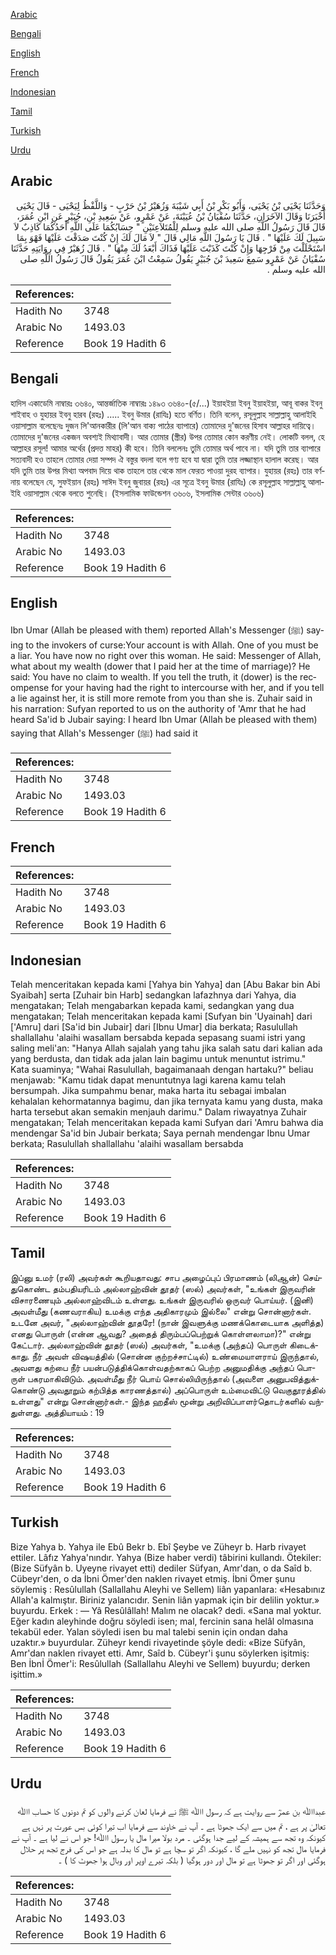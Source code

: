 [Arabic](#arabic)

[Bengali](#bengali)

[English](#english)

[French](#french)

[Indonesian](#indonesian)

[Tamil](#tamil)

[Turkish](#turkish)

[Urdu](#urdu)

## Arabic


<div dir="rtl" lang="ar" style={{fontSize:'larger',backgroundColor:'#f8f9fa',padding:20}}>
وَحَدَّثَنَا يَحْيَى بْنُ يَحْيَى، وَأَبُو بَكْرِ بْنُ أَبِي شَيْبَةَ وَزُهَيْرُ بْنُ حَرْبٍ - وَاللَّفْظُ لِيَحْيَى - قَالَ يَحْيَى أَخْبَرَنَا وَقَالَ الآخَرَانِ، حَدَّثَنَا سُفْيَانُ بْنُ عُيَيْنَةَ، عَنْ عَمْرٍو، عَنْ سَعِيدِ بْنِ، جُبَيْرٍ عَنِ ابْنِ عُمَرَ، قَالَ قَالَ رَسُولُ اللَّهِ صلى الله عليه وسلم لِلْمُتَلاَعِنَيْنِ ‏"‏ حِسَابُكُمَا عَلَى اللَّهِ أَحَدُكُمَا كَاذِبٌ لاَ سَبِيلَ لَكَ عَلَيْهَا ‏"‏ ‏.‏ قَالَ يَا رَسُولَ اللَّهِ مَالِي قَالَ ‏"‏ لاَ مَالَ لَكَ إِنْ كُنْتَ صَدَقْتَ عَلَيْهَا فَهْوَ بِمَا اسْتَحْلَلْتَ مِنْ فَرْجِهَا وَإِنْ كُنْتَ كَذَبْتَ عَلَيْهَا فَذَاكَ أَبْعَدُ لَكَ مِنْهَا ‏"‏ ‏.‏ قَالَ زُهَيْرٌ فِي رِوَايَتِهِ حَدَّثَنَا سُفْيَانُ عَنْ عَمْرٍو سَمِعَ سَعِيدَ بْنَ جُبَيْرٍ يَقُولُ سَمِعْتُ ابْنَ عُمَرَ يَقُولُ قَالَ رَسُولُ اللَّهِ صلى الله عليه وسلم ‏.‏
</div>
<div style={{backgroundColor:'#f8f9fa',padding:20, marginBottom: 10}}><table> <thead> <tr> <th>References:</th> <th></th> </tr> </thead> <tbody><tr><td>Hadith No</td><td>3748</td></tr><tr><td>Arabic No</td><td>1493.03</td></tr><tr><td>Reference</td><td>Book 19 Hadith 6</td></tr></tbody></table></div>

## Bengali


<div dir="ltr" lang="bn" style={{fontSize:'larger',backgroundColor:'#f8f9fa',padding:20}}>
হাদিস একাডেমি নাম্বারঃ ৩৬৪০, আন্তর্জাতিক নাম্বারঃ ১৪৯৩ ৩৬৪০-(৫/...) ইয়াহইয়া ইবনু ইয়াহইয়া, আবূ বাকর ইবনু শাইবাহ ও যুহায়র ইবনু হারব (রহঃ) ..... ইবনু উমার (রাযিঃ) হতে বর্ণিত। তিনি বলেন, রসূলুল্লাহ সাল্লাল্লাহু আলাইহি ওয়াসাল্লাম বলেছেনঃ দুজন লি'আনকারীর (লি'আন বাক্য পাঠের ব্যাপারে) তোমাদের দু'জনের হিসাব আল্লাহর দায়িত্বে। তোমাদের দু'জনের একজন অবশ্যই মিথ্যাবাদী। আর তোমার (স্ত্রীর) উপর তোমার কোন করণীয় নেই। লোকটি বলল, হে আল্লাহর রসূল! আমার অর্থের (প্রদত্ত মাহর) কী হবে। তিনি বললেনঃ তুমি তোমার অর্থ পাবে না। যদি তুমি তার ব্যাপারে সত্যবাদী হও তাহলে তোমার দেয়া সম্পদ ঐ বস্তুর বদলা বলে গণ্য হবে যা দ্বারা তুমি তার লজ্জাস্থান হালাল করেছ। আর যদি তুমি তার উপর মিথ্যা অপবাদ দিয়ে থাক তাহলে তার থেকে মাল ফেরত পাওয়া দুরহ ব্যাপার। যুহায়র (রহঃ) তার বর্ণনায় বলেছেন যে, সুফইয়ান (রহঃ) সাঈদ ইবনু জুবায়র (রহঃ) এর সূত্রে ইবনু উমার (রাযিঃ) কে রসূলুল্লাহ সাল্লাল্লাহু আলাইহি ওয়াসাল্লাম থেকে বলতে শুনেছি। (ইসলামিক ফাউন্ডেশন ৩৬০৬, ইসলামিক সেন্টার ৩৬০৬)
</div>
<div style={{backgroundColor:'#f8f9fa',padding:20, marginBottom: 10}}><table> <thead> <tr> <th>References:</th> <th></th> </tr> </thead> <tbody><tr><td>Hadith No</td><td>3748</td></tr><tr><td>Arabic No</td><td>1493.03</td></tr><tr><td>Reference</td><td>Book 19 Hadith 6</td></tr></tbody></table></div>

## English


<div dir="ltr" lang="en" style={{fontSize:'larger',backgroundColor:'#f8f9fa',padding:20}}>
Ibn Umar (Allah be pleased with them) reported Allah's Messenger (ﷺ) saying to the invokers of curse:Your account is with Allah. One of you must be a liar. You have now no right over this woman. He said: Messenger of Allah, what about my wealth (dower that I paid her at the time of marriage)? He said: You have no claim to wealth. If you tell the truth, it (dower) is the recompense for your having had the right to intercourse with her, and if you tell a lie against her, it is still more remote from you than she is. Zuhair said in his narration: Sufyan reported to us on the authority of 'Amr that he had heard Sa'id b Jubair saying: I heard Ibn Umar (Allah be pleased with them) saying that Allah's Messenger (ﷺ) had said it
</div>
<div style={{backgroundColor:'#f8f9fa',padding:20, marginBottom: 10}}><table> <thead> <tr> <th>References:</th> <th></th> </tr> </thead> <tbody><tr><td>Hadith No</td><td>3748</td></tr><tr><td>Arabic No</td><td>1493.03</td></tr><tr><td>Reference</td><td>Book 19 Hadith 6</td></tr></tbody></table></div>

## French


<div dir="ltr" lang="fr" style={{fontSize:'larger',backgroundColor:'#f8f9fa',padding:20}}>

</div>
<div style={{backgroundColor:'#f8f9fa',padding:20, marginBottom: 10}}><table> <thead> <tr> <th>References:</th> <th></th> </tr> </thead> <tbody><tr><td>Hadith No</td><td>3748</td></tr><tr><td>Arabic No</td><td>1493.03</td></tr><tr><td>Reference</td><td>Book 19 Hadith 6</td></tr></tbody></table></div>

## Indonesian


<div dir="ltr" lang="id" style={{fontSize:'larger',backgroundColor:'#f8f9fa',padding:20}}>
Telah menceritakan kepada kami [Yahya bin Yahya] dan [Abu Bakar bin Abi Syaibah] serta [Zuhair bin Harb] sedangkan lafazhnya dari Yahya, dia mengatakan; Telah mengabarkan kepada kami, sedangkan yang dua mengatakan; Telah menceritakan kepada kami [Sufyan bin 'Uyainah] dari ['Amru] dari [Sa'id bin Jubair] dari [Ibnu Umar] dia berkata; Rasulullah shallallahu 'alaihi wasallam bersabda kepada sepasang suami istri yang saling meli'an: "Hanya Allah sajalah yang tahu jika salah satu dari kalian ada yang berdusta, dan tidak ada jalan lain bagimu untuk menuntut istrimu." Kata suaminya; "Wahai Rasulullah, bagaimanaah dengan hartaku?" beliau menjawab: "Kamu tidak dapat menuntutnya lagi karena kamu telah bersumpah. Jika sumpahmu benar, maka harta itu sebagai imbalan kehalalan kehormatannya bagimu, dan jika ternyata kamu yang dusta, maka harta tersebut akan semakin menjauh darimu." Dalam riwayatnya Zuhair mengatakan; Telah menceritakan kepada kami Sufyan dari 'Amru bahwa dia mendengar Sa'id bin Jubair berkata; Saya pernah mendengar Ibnu Umar berkata; Rasulullah shallallahu 'alaihi wasallam bersabda
</div>
<div style={{backgroundColor:'#f8f9fa',padding:20, marginBottom: 10}}><table> <thead> <tr> <th>References:</th> <th></th> </tr> </thead> <tbody><tr><td>Hadith No</td><td>3748</td></tr><tr><td>Arabic No</td><td>1493.03</td></tr><tr><td>Reference</td><td>Book 19 Hadith 6</td></tr></tbody></table></div>

## Tamil


<div dir="ltr" lang="ta" style={{fontSize:'larger',backgroundColor:'#f8f9fa',padding:20}}>
இப்னு உமர் (ரலி) அவர்கள் கூறியதாவது: சாப அழைப்புப் பிரமாணம் (லிஆன்) செய்துகொண்ட தம்பதியரிடம் அல்லாஹ்வின் தூதர் (ஸல்) அவர்கள், "உங்கள் இருவரின் விசாரணையும் அல்லாஹ்விடம் உள்ளது. உங்கள் இருவரில் ஒருவர் பொய்யர். (இனி) அவள்மீது (கணவராகிய) உமக்கு எந்த அதிகாரமும் இல்லை" என்று சொன்னார்கள். உடனே அவர், "அல்லாஹ்வின் தூதரே! (நான் இவளுக்கு மணக்கொடையாக அளித்த) எனது பொருள் (என்ன ஆவது? அதைத் திரும்பப்பெற்றுக் கொள்ளலாமா)?" என்று கேட்டார். அல்லாஹ்வின் தூதர் (ஸல்) அவர்கள், "உமக்கு (அந்தப்) பொருள் கிடைக்காது. நீர் அவள் விஷயத்தில் (சொன்ன குற்றச்சாட்டில்) உண்மையாளராய் இருந்தால், அவளது கற்பை நீர் பயன்படுத்திக்கொள்வதற்காகப் பெற்ற அனுமதிக்கு அந்தப் பொருள் பகரமாகிவிடும். அவள்மீது நீர் பொய் சொல்லியிருந்தால் (அவளை அனுபவித்துக்கொண்டு அவதூறும் கற்பித்த காரணத்தால்) அப்பொருள் உம்மைவிட்டு வெகுதூரத்தில் உள்ளது" என்று சொன்னார்கள்.- இந்த ஹதீஸ் மூன்று அறிவிப்பாளர்தொடர்களில் வந்துள்ளது. அத்தியாயம் : 19
</div>
<div style={{backgroundColor:'#f8f9fa',padding:20, marginBottom: 10}}><table> <thead> <tr> <th>References:</th> <th></th> </tr> </thead> <tbody><tr><td>Hadith No</td><td>3748</td></tr><tr><td>Arabic No</td><td>1493.03</td></tr><tr><td>Reference</td><td>Book 19 Hadith 6</td></tr></tbody></table></div>

## Turkish


<div dir="ltr" lang="tr" style={{fontSize:'larger',backgroundColor:'#f8f9fa',padding:20}}>
Bize Yahya b. Yahya ile Ebû Bekr b. Ebî Şeybe ve Züheyr b. Harb rivayet ettiler. Lâfız Yahya'nındır. Yahya (Bize haber verdi) tâbirini kullandı. Ötekiler: (Bize Süfyân b. Uyeyne rivayet etti) dediler Süfyan, Amr'dan, o da Saîd b. Cübeyr'den, o da İbni Ömer'den naklen rivayet etmiş. İbni Ömer şunu söylemiş : Resûlullah (Sallallahu Aleyhi ve Sellem) liân yapanlara: «Hesabınız Allah'a kalmıştır. Biriniz yalancıdır. Senin liân yapmak için bir delilin yoktur.» buyurdu. Erkek : — Yâ Resûlâllah! Malım ne olacak? dedi. «Sana mal yoktur. Eğer kadın aleyhinde doğru söyledi isen; mal, fercinin sana helâl olmasına tekabül eder. Yalan söyledi isen bu mal talebi senin için ondan daha uzaktır.» buyurdular. Züheyr kendi rivayetinde şöyle dedi: «Bize Süfyân, Amr'dan naklen rivayet etti. Amr, Saîd b. Cübeyr'i şunu söylerken işitmiş: Ben İbnİ Ömer'i: Resûlullah (Sallallahu Aleyhi ve Sellem) buyurdu; derken işittim.»
</div>
<div style={{backgroundColor:'#f8f9fa',padding:20, marginBottom: 10}}><table> <thead> <tr> <th>References:</th> <th></th> </tr> </thead> <tbody><tr><td>Hadith No</td><td>3748</td></tr><tr><td>Arabic No</td><td>1493.03</td></tr><tr><td>Reference</td><td>Book 19 Hadith 6</td></tr></tbody></table></div>

## Urdu


<div dir="rtl" lang="ur" style={{fontSize:'larger',backgroundColor:'#f8f9fa',padding:20}}>
عبداﷲ بن عمرؓ سے روایت ہے کہ رسول اﷲ ﷺ نے فرمایا لعان کرنے والوں کو تم دونوں کا حساب اﷲ تعالیٰ پر ہے ، تم میں سے ایک جھوٹا ہے ۔ آپ نے خاوند سے فرمایا اب تیرا کوئی بس عورت پر نہں ہے کیونکہ وہ تجھ سے ہمیشہ کے لیے جدا ہوگئی ۔ مرد بولا میرا مال یا رسول اﷲ! جو اس نے لیا ہے ۔ آپ نے فرمایا مال تجھ کو نہیں ملے گا ، کیونکہ اگر تو سچا ہے تو مال کا بدلہ ہے جو اس کی فرج تجھ پر حلال ہوگئی اور اگر تو جھوٹا ہے تو مال اور دور ہوگیا ( بلکہ تیرے اوپر اور وبال ہوا جھوٹ کا ) ۔
</div>
<div style={{backgroundColor:'#f8f9fa',padding:20, marginBottom: 10}}><table> <thead> <tr> <th>References:</th> <th></th> </tr> </thead> <tbody><tr><td>Hadith No</td><td>3748</td></tr><tr><td>Arabic No</td><td>1493.03</td></tr><tr><td>Reference</td><td>Book 19 Hadith 6</td></tr></tbody></table></div>